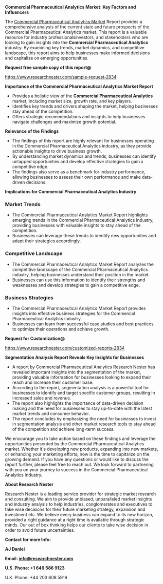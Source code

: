 ﻿<a name="_hlk168570615"></a><a name="_hlk168498031"></a>**Commercial Pharmaceutical Analytics Market: Key Factors and Influencers**

The [Commercial Pharmaceutical Analytics Market](https://www.researchnester.com/reports/commercial-pharmaceutical-analytics-market/2834) Report provides a comprehensive analysis of the current state and future prospects of the Commercial Pharmaceutical Analytics market. This report is a valuable resource for industry professionalsinvestors, and stakeholders who are looking to gain insights into the **Commercial Pharmaceutical Analytics** industry. By examining key trends, market dynamics, and competitive landscape, this report aims to help businesses make informed decisions and capitalize on emerging opportunities.

**Request free sample copy of this report@**

<https://www.researchnester.com/sample-request-2834> 

**Importance of the Commercial Pharmaceutical Analytics Market Report**

- Provides a holistic view of the **Commercial Pharmaceutical Analytics** market, including market size, growth rate, and key players.
- Identifies key trends and drivers shaping the market, helping businesses stay ahead of the competition.
- Offers strategic recommendations and insights to help businesses navigate challenges and maximize growth potential.

**Relevance of the Findings**

- The findings of this report are highly relevant for businesses operating in the Commercial Pharmaceutical Analytics industry, as they provide actionable insights to drive business growth.
- By understanding market dynamics and trends, businesses can identify untapped opportunities and develop effective strategies to gain a competitive edge.
- The findings also serve as a benchmark for industry performance, allowing businesses to assess their own performance and make data-driven decisions.

**Implications for Commercial Pharmaceutical Analytics Industry**
### **Market Trends**
- The Commercial Pharmaceutical Analytics Market Report highlights emerging trends in the Commercial Pharmaceutical Analytics industry, providing businesses with valuable insights to stay ahead of the competition.
- Businesses can leverage these trends to identify new opportunities and adapt their strategies accordingly.
### **Competitive Landscape**
- The Commercial Pharmaceutical Analytics Market Report analyzes the competitive landscape of the Commercial Pharmaceutical Analytics industry, helping businesses understand their position in the market.
- Businesses can use this information to identify their strengths and weaknesses and develop strategies to gain a competitive edge.
### **Business Strategies**
- The Commercial Pharmaceutical Analytics Market Report provides insights into effective business strategies for the Commercial Pharmaceutical Analytics industry.
- Businesses can learn from successful case studies and best practices to optimize their operations and achieve growth.

**Request for Customization@**

<https://www.researchnester.com/customized-reports-2834> 

**Segmentation Analysis Report Reveals Key Insights for Businesses**

- A report by Commercial Pharmaceutical Analytics Research Nester has revealed important insights into the segmentation of the market, providing valuable information for businesses looking to expand their reach and increase their customer base.
- According to the report, segmentation analysis is a powerful tool for businesses to identify and target specific customer groups, resulting in increased sales and revenue.
- The report also highlights the importance of data-driven decision making and the need for businesses to stay up-to-date with the latest market trends and consumer behavior.
- The report concludes by emphasizing the need for businesses to invest in segmentation analysis and other market research tools to stay ahead of the competition and achieve long-term success.

We encourage you to take action based on these findings and leverage the opportunities presented by the Commercial Pharmaceutical Analytics market. Whether it's developing new products, expanding into new markets, or enhancing your marketing efforts, now is the time to capitalize on the growing demand. If you have any questions or would like to discuss the report further, please feel free to reach out. We look forward to partnering with you on your journey to success in the Commercial Pharmaceutical Analytics Industry.

**About Research Nester**

Research Nester is a leading service provider for strategic market research and consulting. We aim to provide unbiased, unparalleled market insights and industry analysis to help industries, conglomerates and executives to take wise decisions for their future marketing strategy, expansion and investment etc. We believe every business can expand to its new horizon, provided a right guidance at a right time is available through strategic minds. Our out of box thinking helps our clients to take wise decision in order to avoid future uncertainties.

**Contact for more Info:**

**AJ Daniel**

**Email: info@researchnester.com**

**U.S. Phone: +1 646 586 9123**

U.K. Phone: +44 203 608 5919



